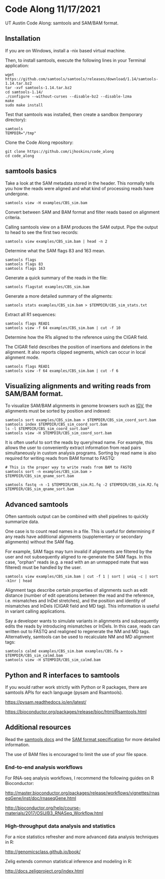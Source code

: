 # Code Along 11/17/2021

UT Austin Code Along: samtools and SAM/BAM format.

## Installation

If you are on Windows, install a -nix based virtual machine.

Then, to install samtools, execute the following lines in your Terminal application:

```
wget https://github.com/samtools/samtools/releases/download/1.14/samtools-1.14.tar.bz2
tar -xvf samtools-1.14.tar.bz2
cd samtools-1.14/
./configure --without-curses --disable-bz2 --disable-lzma
make
sudo make install
```

Test that samtools was installed, then create a sandbox (temporary directory):

```
samtools
TEMPDIR="/tmp"
```

Clone the Code Along repository:
```
git clone https://github.com/ijhoskins/code_along
cd code_along
```

## samtools basics

Take a look at the SAM metadata stored in the header. This normally tells you how the reads were aligned and what kind of processing reads have undergone.

```
samtools view -H examples/CBS_sim.bam
```

Convert between SAM and BAM format and filter reads based on alignment criteria.

Calling samtools view on a BAM produces the SAM output. Pipe the output to head to see the first two records:

```
samtools view examples/CBS_sim.bam | head -n 2
```

Determine what the SAM flags 83 and 163 mean.

```
samtools flags
samtools flags 83
samtools flags 163
```

Generate a quick summary of the reads in the file:

```
samtools flagstat examples/CBS_sim.bam
```

Generate a more detailed summary of the aligments:

```
samtools stats examples/CBS_sim.bam > $TEMPDIR/CBS_sim_stats.txt
```

Extract all R1 sequences:

```
samtools flags READ1
samtools view -f 64 examples/CBS_sim.bam | cut -f 10
```

Determine how the R1s aligned to the reference using the CIGAR field.

The CIGAR field describes the position of insertions and deletions in the alignment. It also reports clipped segments, which can occur in local alignment mode.

```
samtools flags READ1
samtools view -f 64 examples/CBS_sim.bam | cut -f 6
```

## Visualizing alignments and writing reads from SAM/BAM format.

To visualize SAM/BAM alignments in genome browsers such as [IGV](https://software.broadinstitute.org/software/igv/), the alignments must be sorted by position and indexed:

```
samtools sort examples/CBS_sim.bam > $TEMPDIR/CBS_sim_coord_sort.bam
samtools index $TEMPDIR/CBS_sim_coord_sort.bam
ls -l $TEMPDIR/CBS_sim_coord_sort.bam*
samtools view -H $TEMPDIR/CBS_sim_coord_sort.bam
```

It is often useful to sort the reads by query/read name. For example, this allows the user to conveniently extract information from read pairs simultaneously in custom analysis programs. Sorting by read name is also required for writing reads from BAM format to FASTQ:

```
# This is the proper way to write reads from BAM to FASTQ
samtools sort -n examples/CBS_sim.bam > $TEMPDIR/CBS_sim_qname_sort.bam

samtools fastq -n -1 $TEMPDIR/CBS_sim.R1.fq -2 $TEMPDIR/CBS_sim.R2.fq $TEMPDIR/CBS_sim_qname_sort.bam 
```

## Advanced samtools

Often samtools output can be combined with shell pipelines to quickly summarize data.

One case is to count read names in a file. This is useful for determining if any reads have additional alignments (supplementary or secondary alignments) without the SAM flag.

For example, SAM flags may turn invalid if alignments are filtered by the user and not subsequently aligned to re-generate the SAM flags. In this case, "orphan" reads (e.g. a read with an an unmapped mate that was filtered) must be handled by the user.

```
samtools view examples/CBS_sim.bam | cut -f 1 | sort | uniq -c | sort -k1nr | head
```

Alignment tags describe certain properties of alignments such as edit distance (number of edit operations between the read and the reference, i.e. mismatches and InDel stretches), and the position and identity of mismatches and InDels (CIGAR field and MD tag). This information is useful in variant calling applications.

Say a developer wants to simulate variants in alignments and subsequently edits the reads by introducing mismatches or InDels. In this case, reads can written out to FASTQ and realigned to regenerate the NM and MD tags. Alternatively, samtools can be used to recalculate NM and MD alignment tags:

```
samtools calmd examples/CBS_sim.bam examples/CBS.fa > $TEMPDIR/CBS_sim_calmd.bam
samtools view -H $TEMPDIR/CBS_sim_calmd.bam
```

## Python and R interfaces to samtools

If you would rather work strictly with Python or R packages, there are samtools APIs for each language (pysam and Rsamtools).

https://pysam.readthedocs.io/en/latest/

https://bioconductor.org/packages/release/bioc/html/Rsamtools.html

## Additional resources

Read the [samtools docs](http://samtools.sourceforge.net) and the [SAM format specification](https://samtools.github.io/hts-specs/SAMv1.pdf) for more detailed information.

The use of BAM files is encouraged to limit the use of your file space. 

### End-to-end analysis workflows

For RNA-seq analysis workflows, I recommend the following guides on R Bioconductor:

http://master.bioconductor.org/packages/release/workflows/vignettes/rnaseqGene/inst/doc/rnaseqGene.html

http://bioconductor.org/help/course-materials/2017/OSU/B3_RNASeq_Workflow.html

### High-throughput data analysis and statistics

For a nice statistics refresher and more advanced data analysis techniques in R:

http://genomicsclass.github.io/book/

Zelig extends common statistical inference and modeling in R:

http://docs.zeligproject.org/index.html


